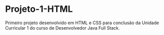 # Projeto-1-HTML
Primeiro projeto desenvolvido em HTML e CSS para conclusão da Unidade Curricular 1 do curso de Desenvolvedor Java Full Stack.
